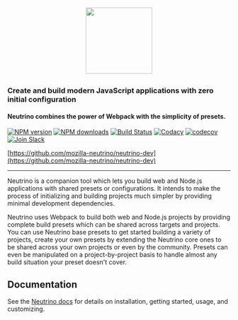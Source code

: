 <h1><p align="center"><a href="https://neutrino.js.org"><img src="https://raw.githubusercontent.com/mozilla-neutrino/neutrino-dev/master/docs/assets/logo.png" height="150"></a></p></h1>

### Create and build modern JavaScript applications with zero initial configuration
#### Neutrino combines the power of Webpack with the simplicity of presets.

[![NPM version][npm-image]][npm-url]
[![NPM downloads][npm-downloads]][npm-url]
[![Build Status][travis-image]][travis-url]
[![Codacy][codacy-image]][codacy-url]
[![codecov][codecov-image]][codecov-url]
[![Join Slack][slack-image]][slack-url]

[https://github.com/mozilla-neutrino/neutrino-dev](https://github.com/mozilla-neutrino/neutrino-dev)

---

Neutrino is a companion tool which lets you build web and Node.js applications with shared presets or configurations. 
It intends to make the process of initializing and building projects much simpler by providing minimal development
dependencies.

Neutrino uses Webpack to build both web and Node.js projects by providing complete build presets which can be shared
across targets and projects. You can use Neutrino base presets to get started building a variety of projects, create
your own presets by extending the Neutrino core ones to be shared across your own projects or even by the community.
Presets can even be manipulated on a project-by-project basis to handle almost any build situation your preset doesn't
cover.

## Documentation

See the [Neutrino docs](https://neutrino.js.org/)
for details on installation, getting started, usage, and customizing.

[npm-image]: https://img.shields.io/npm/v/neutrino.svg
[npm-downloads]: https://img.shields.io/npm/dt/neutrino.svg
[npm-url]: https://npmjs.org/package/neutrino
[travis-image]: https://travis-ci.org/mozilla-neutrino/neutrino-dev.svg?branch=master
[travis-url]: https://travis-ci.org/mozilla-neutrino/neutrino-dev
[slack-image]: https://neutrino-slack.herokuapp.com/badge.svg
[slack-url]: https://neutrino-slack.herokuapp.com/
[codacy-image]: https://api.codacy.com/project/badge/Grade/8717707007704c929de39ec20b7b0542
[codacy-url]: https://www.codacy.com/app/Neutrino/neutrino-dev?utm_source=github.com&utm_medium=referral&utm_content=mozilla-neutrino/neutrino-dev&utm_campaign=badger
[codecov-image]: https://codecov.io/gh/mozilla-neutrino/neutrino-dev/branch/master/graph/badge.svg
[codecov-url]: https://codecov.io/gh/mozilla-neutrino/neutrino-dev
